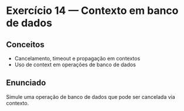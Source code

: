 # Exercício 14 — Contexto em banco de dados

## Conceitos
- Cancelamento, timeout e propagação em contextos
- Uso de context em operações de banco de dados

## Enunciado
Simule uma operação de banco de dados que pode ser cancelada via contexto.